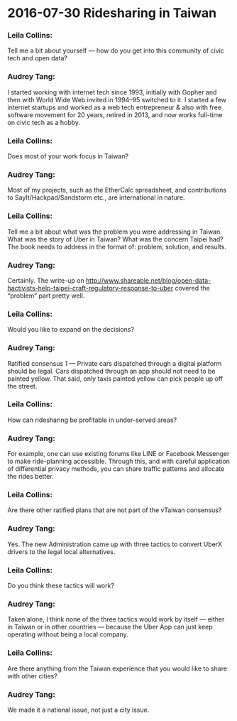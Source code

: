 # 2016-07-30 Ridesharing in Taiwan

### Leila Collins:
Tell me a bit about yourself — how do you get into this community of civic tech and open data?

### Audrey Tang:
I started working with internet tech since 1993, initially with Gopher and then with World Wide Web invited in 1994–95 switched to it. I started a few internet startups and worked as a web tech entrepreneur &amp; also with free software movement for 20 years, retired in 2013, and now works full-time on civic tech as a hobby.

### Leila Collins:
Does most of your work focus in Taiwan?

### Audrey Tang:
Most of my projects, such as the EtherCalc spreadsheet, and contributions to SayIt/Hackpad/Sandstorm etc., are international in nature.

### Leila Collins:
Tell me a bit about what was the problem you were addressing in Taiwan. What was the story of Uber in Taiwan? What was the concern Taipei had? The book needs to address in the format of: problem, solution, and results.

### Audrey Tang:
Certainly. The write-up on http://www.shareable.net/blog/open-data-hactivists-help-taipei-craft-regulatory-response-to-uber covered the “problem” part pretty well.

### Leila Collins:
Would you like to expand on the decisions?

### Audrey Tang:
Ratified consensus 1 — Private cars dispatched through a digital platform should be legal. Cars dispatched through an app should not need to be painted yellow. That said, only taxis painted yellow can pick people up off the street.

### Leila Collins:
How can ridesharing be profitable in under-served areas?

### Audrey Tang:
For example, one can use existing forums like LINE or Facebook Messenger to make ride-planning accessible. Through this, and with careful application of differential privacy methods, you can share traffic patterns and allocate the rides better.

### Leila Collins:
Are there other ratified plans that are not part of the vTaiwan consensus?

### Audrey Tang:
Yes. The new Administration came up with three tactics to convert UberX drivers to the legal local alternatives.

### Leila Collins:
Do you think these tactics will work?

### Audrey Tang:
Taken alone, I think none of the three tactics would work by itself — either in Taiwan or in other countries — because the Uber App can just keep operating without being a local company.

### Leila Collins:
Are there anything from the Taiwan experience that you would like to share with other cities?

### Audrey Tang:
We made it a national issue, not just a city issue.

